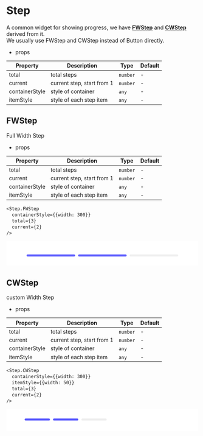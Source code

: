 # Step

A common widget for showing progress, we have [**FWStep**](#fwstep) and [**CWStep**](#cwstep) derived from it.   
We usually use FWStep and CWStep instead of Button directly.

- props

| Property       | Description                | Type     | Default |
|----------------|----------------------------|----------|---------|
| total          | total steps                | `number` | -       |
| current        | current step, start from 1 | `number` | -       |
| containerStyle | style of container         | `any`    | -       |
| itemStyle      | style of each step item    | `any`    | -       |


## FWStep

Full Width Step

- props

| Property       | Description                | Type     | Default |
|----------------|----------------------------|----------|---------|
| total          | total steps                | `number` | -       |
| current        | current step, start from 1 | `number` | -       |
| containerStyle | style of container         | `any`    | -       |
| itemStyle      | style of each step item    | `any`    | -       |

```tsx
<Step.FWStep
  containerStyle={{width: 300}}
  total={3}
  current={2}
/>
```

![fwstep](./img/fwstep.png)


## CWStep

custom Width Step

- props
  
| Property       | Description                | Type     | Default |
|----------------|----------------------------|----------|---------|
| total          | total steps                | `number` | -       |
| current        | current step, start from 1 | `number` | -       |
| containerStyle | style of container         | `any`    | -       |
| itemStyle      | style of each step item    | `any`    | -       |

```tsx
<Step.CWStep
  containerStyle={{width: 300}}
  itemStyle={{width: 50}}
  total={3}
  current={2}
/>
```

![cwstep](./img/cwstep.png)